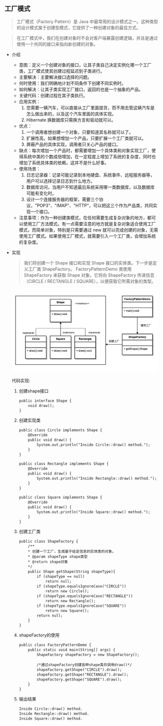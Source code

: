 ## 工厂模式

> 工厂模式（Factory Pattern）是 Java 中最常用的设计模式之一。这种类型的设计模式属于创建型模式，它提供了一种创建对象的最佳方式。

> 在工厂模式中，我们在创建对象时不会对客户端暴露创建逻辑，并且是通过使用一个共同的接口来指向新创建的对象。

- 介绍  
    - 意图：定义一个创建对象的接口，让其子类自己决定实例化哪一个工厂类，工厂模式使其创建过程延迟到子类进行。 
    - 主要解决：主要解决接口选择的问题。
    - 何时使用：我们明确地计划不同条件下创建不同实例时。
    - 如何解决：让其子类实现工厂接口，返回的也是一个抽象的产品。
    - 关键代码：创建过程在其子类执行。
    - 应用实例： 
        1. 您需要一辆汽车，可以直接从工厂里面提货，而不用去管这辆汽车是怎么做出来的，以及这个汽车里面的具体实现。 
        2. Hibernate 换数据库只需换方言和驱动就可以。 
    - 优点： 
        1. 一个调用者想创建一个对象，只要知道其名称就可以了。 
        2. 扩展性高，如果想增加一个产品，只要扩展一个工厂类就可以。 
        3. 屏蔽产品的具体实现，调用者只关心产品的接口。
    - 缺点：每次增加一个产品时，都需要增加一个具体类和对象实现工厂，使得系统中类的个数成倍增加，在一定程度上增加了系统的复杂度，同时也增加了系统具体类的依赖。这并不是什么好事。
    - 使用场景： 
        1. 日志记录器：记录可能记录到本地硬盘、系统事件、远程服务器等，用户可以选择记录日志到什么地方。 
        2. 数据库访问，当用户不知道最后系统采用哪一类数据库，以及数据库可能有变化时。 
        3. 设计一个连接服务器的框架，需要三个协议，"POP3"、"IMAP"、"HTTP"，可以把这三个作为产品类，共同实现一个接口。
    - 注意事项：作为一种创建类模式，在任何需要生成复杂对象的地方，都可以使用工厂方法模式。有一点需要注意的地方就是复杂对象适合使用工厂模式，而简单对象，特别是只需要通过 new 就可以完成创建的对象，无需使用工厂模式。如果使用工厂模式，就需要引入一个工厂类，会增加系统的复杂度。

- 实现
    > 我们将创建一个 Shape 接口和实现 Shape 接口的实体类。下一步是定义工厂类 ShapeFactory。
    > FactoryPatternDemo 类使用 ShapeFactory 来获取 Shape 对象。它将向 ShapeFactory 传递信息（CIRCLE / RECTANGLE / SQUARE），以便获取它所需对象的类型。  


    ![工厂模式示范图](../images/factory_model_001.jpg)

    代码实现:  
    1. 创建shape接口  

        ```
        public interface Shape {
            void draw();
        }
        ```
    2. 创建实现类  

        ```
        public class Circle implements Shape {
            @Override
            public void draw() {
                System.out.println("Inside Circle::draw() method.");
            }
        }
        ```
        ```
        public class Rectangle implements Shape {
            @Override
            public void draw() {
                System.out.println("Inside Rectangle::draw() method.");
            }
        }
        ```
        ```
        public class Square implements Shape {
            @Override
            public void draw() {
                System.out.println("Inside Square::draw() method.");
            }
        }
        ```
    3. 创建工厂类  
        ```
        public class ShapeFactory {
            /**
            * 创建一个工厂，生成基于给定信息的实体类的对象。
            * @param shapeType shape类型
            * @return shape对象
            */
            public Shape getShape(String shapeType){
                if (shapeType == null)
                    return null;
                if (shapeType.equalsIgnoreCase("CIRCLE"))
                    return new Circle();
                if (shapeType.equalsIgnoreCase("RECTANGLE"))
                    return new Rectangle();
                if (shapeType.equalsIgnoreCase("SQUARE"))
                    return new Square();
                return null;
            }
        }
        ``` 
    4. shapeFactory的使用    
        ```
        public class FactoryPatternDemo {
            public static void main(String[] args) {
                ShapeFactory shapeFactory = new ShapeFactory();

                /*通过shapeFactory创建各种shape类并调用draw()*/
                shapeFactory.getShape("CIRCLE").draw();
                shapeFactory.getShape("RECTANGLE").draw();
                shapeFactory.getShape("SQUARE").draw();
            }
        }
        ```   
    5. 输出结果
        ```
        Inside Circle::draw() method.
        Inside Rectangle::draw() method.
        Inside Square::draw() method.
        ```



